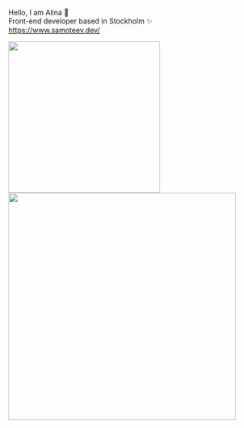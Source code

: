 Hello,
I am Alina :wave: <br />
Front-end developer based in Stockholm :sparkles: <br />
https://www.samoteev.dev/  <br />


<img align="center" width="300" src="https://github-readme-stats.vercel.app/api/top-langs/?username=AlinaCGM&theme=shades-of-purple" /> 
<img align="center" width="450" src="https://github-readme-stats.vercel.app/api/?username=AlinaCGM&theme=shades-of-purple" />
